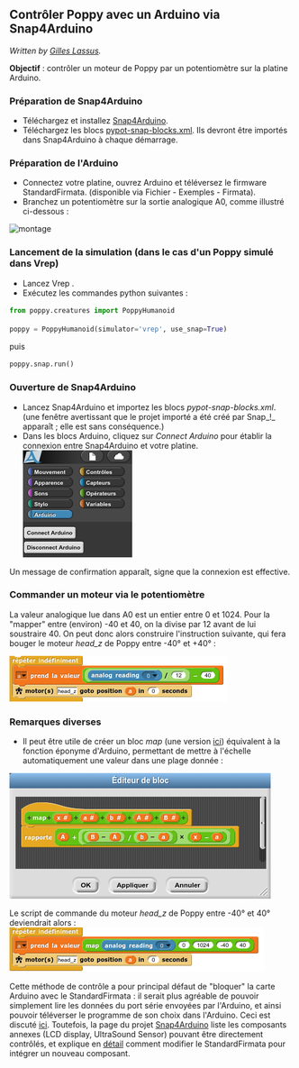 ## Contrôler Poppy avec un Arduino via Snap4Arduino

*Written by [Gilles Lassus](https://forum.poppy-project.org/users/gilles_lassus).*


**Objectif** : contrôler un moteur de Poppy par un potentiomètre sur la platine Arduino.

### Préparation de Snap4Arduino
* Téléchargez et installez [Snap4Arduino](http://s4a.cat/snap/).
* Téléchargez les blocs [pypot-snap-blocks.xml](https://raw.githubusercontent.com/poppy-project/pypot/master/pypot/server/snap_projects/pypot-snap-blocks.xml). Ils devront être importés dans Snap4Arduino à chaque démarrage.

### Préparation de l'Arduino

* Connectez votre platine, ouvrez Arduino et téléversez le firmware StandardFirmata. (disponible via Fichier - Exemples - Firmata).
* Branchez un potentiomètre sur la sortie analogique A0, comme illustré ci-dessous  :

![montage](../../img/activity/snap4arduino/montage.jpg)


### Lancement de la simulation (dans le cas d'un Poppy simulé dans Vrep)

* Lancez Vrep .
* Exécutez les commandes python suivantes :

```python
from poppy.creatures import PoppyHumanoid

poppy = PoppyHumanoid(simulator='vrep', use_snap=True)
```

puis
```python
poppy.snap.run()
```

### Ouverture de Snap4Arduino

* Lancez Snap4Arduino et importez les blocs *pypot-snap-blocks.xml*.
(une fenêtre avertissant que le projet importé a été créé par Snap_!_ apparaît ; elle est sans conséquence.)
* Dans les blocs Arduino, cliquez sur *Connect Arduino* pour établir la connexion entre Snap4Arduino et votre platine.
![connect](../img/activity/snap4arduino/connect.png)

Un message de confirmation apparaît, signe que la connexion est effective.

### Commander un moteur via le potentiomètre

La valeur analogique lue dans A0 est un entier entre 0 et 1024. Pour la "mapper" entre (environ) -40 et 40, on la divise par 12 avant de lui soustraire 40.
On peut donc alors construire l'instruction suivante, qui fera bouger le moteur *head_z* de Poppy entre -40° et +40° :

![instructions](../img/activity/snap4arduino/instructions.png)


### Remarques diverses

* Il peut être utile de créer un bloc *map* (une version [ici](https://raw.githubusercontent.com/poppy-project/poppy-docs/master/resources/block_map.xml)) équivalent à la fonction éponyme d'Arduino, permettant de mettre à l'échelle automatiquement une valeur dans une plage donnée :

![map](../img/activity/snap4arduino/map.png)

Le script de commande du moteur *head_z* de Poppy entre -40° et 40° deviendrait alors :
![script avec map](../img/activity/snap4arduino/instructions_avec_map.png)

Cette méthode de contrôle a pour principal défaut de "bloquer" la carte Arduino avec le StandardFirmata : il serait plus agréable de pouvoir simplement lire les données du port série envoyées par l'Arduino, et ainsi pouvoir téléverser le programme de son choix dans l'Arduino. Ceci est discuté [ici](https://forum.poppy-project.org/t/snap-et-arduino/1892/2 ).
Toutefois, la page du projet  [Snap4Arduino](http://s4a.cat/snap/) liste les composants annexes (LCD display, UltraSound Sensor) pouvant être directement contrôlés, et explique en [détail](http://blog.s4a.cat/2015/03/13/Extending-Firmata-for-Snap4Arduino.html) comment modifier le StandardFirmata pour intégrer un nouveau composant.
